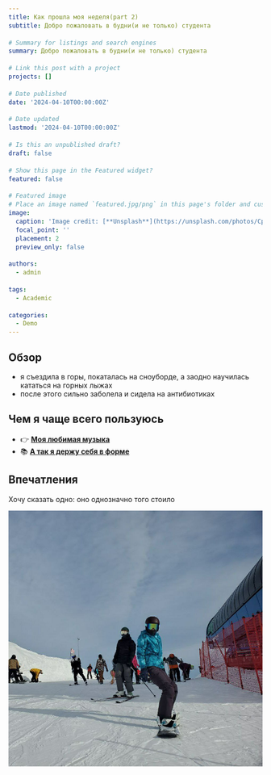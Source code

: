 ```yaml
---
title: Как прошла моя неделя(part 2)
subtitle: Добро пожаловать в будни(и не только) студента

# Summary for listings and search engines
summary: Добро пожаловать в будни(и не только) студента 

# Link this post with a project
projects: []

# Date published
date: '2024-04-10T00:00:00Z'

# Date updated
lastmod: '2024-04-10T00:00:00Z'

# Is this an unpublished draft?
draft: false

# Show this page in the Featured widget?
featured: false

# Featured image
# Place an image named `featured.jpg/png` in this page's folder and customize its options here.
image:
  caption: 'Image credit: [**Unsplash**](https://unsplash.com/photos/CpkOjOcXdUY)'
  focal_point: ''
  placement: 2
  preview_only: false

authors:
  - admin

tags:
  - Academic

categories:
  - Demo
---
```


## Обзор

* я съездила в горы, покаталась на сноуборде, а заодно научилась кататься на горных лыжах
* после этого сильно заболела и сидела на антибиотиках

## Чем я чаще всего пользуюсь

- 👉 [**Моя любимая музыка**](https://music.yandex.ru/users/simo.viktoria/playlists/3?utm_medium=copy_link)
- 📚 [**А так я держу себя в форме**](https://youtube.com/@ChloeTing?si=KCgmVhA6pSPr6quk)

## Впечатления

Хочу сказать одно: оно однозначно того стоило

![А на следующий день я  другом чуть не попала под лавину))](happy.jpg)





